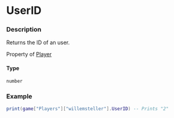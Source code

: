 # UserID
### Description
Returns the ID of an user.

Property of [Player](/classes/Player/)

#### Type
`number`

### Example
```lua
print(game["Players"]["willemsteller"].UserID) -- Prints "2"
```
